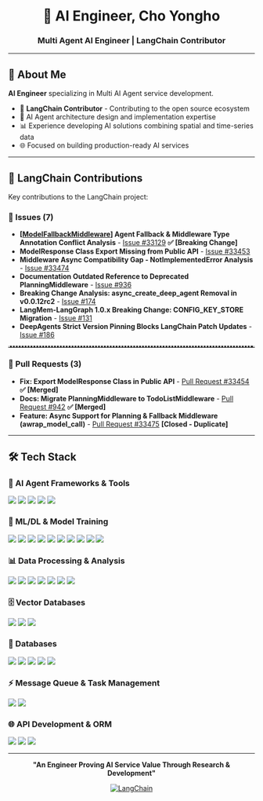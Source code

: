 <div align="center">

# 👋 AI Engineer, Cho Yongho

### Multi Agent AI Engineer | LangChain Contributor

</div>

---

## 🚀 About Me

**AI Engineer** specializing in Multi AI Agent service development.

- 🤖 **LangChain Contributor** - Contributing to the open source ecosystem
- 🔧 AI Agent architecture design and implementation expertise
- 📊 Experience developing AI solutions combining spatial and time-series data
- 🌐 Focused on building production-ready AI services

---

## 🎯 LangChain Contributions

Key contributions to the LangChain project:

### 🐛 Issues (7)

- **[[ModelFallbackMiddleware](https://docs.langchain.com/oss/python/langchain/middleware#model-fallback)] Agent Fallback & Middleware Type Annotation Conflict Analysis** - [Issue #33129](https://github.com/langchain-ai/langchain/issues/33129) **✅ [Breaking Change]**
- **ModelResponse Class Export Missing from Public API** - [Issue #33453](https://github.com/langchain-ai/langchain/issues/33453)
- **Middleware Async Compatibility Gap - NotImplementedError Analysis** - [Issue #33474](https://github.com/langchain-ai/langchain/issues/33474)
- **Documentation Outdated Reference to Deprecated PlanningMiddleware** - [Issue #936](https://github.com/langchain-ai/docs/issues/936)
- **Breaking Change Analysis: async_create_deep_agent Removal in v0.0.12rc2** - [Issue #174](https://github.com/langchain-ai/deepagents/issues/174)
- **LangMem-LangGraph 1.0.x Breaking Change: CONFIG_KEY_STORE Migration** - [Issue #131](https://github.com/langchain-ai/langmem/issues/131)
- **DeepAgents Strict Version Pinning Blocks LangChain Patch Updates** - [Issue #186](https://github.com/langchain-ai/deepagents/issues/186)

<hr style="border-top: 3px dotted #ccc;">

### 🔨 Pull Requests (3)

- **Fix: Export ModelResponse Class in Public API** - [Pull Request #33454](https://github.com/langchain-ai/langchain/pull/33454) **✅ [Merged]**
- **Docs: Migrate PlanningMiddleware to TodoListMiddleware** - [Pull Request #942](https://github.com/langchain-ai/docs/pull/942) **✅ [Merged]**
- **Feature: Async Support for Planning & Fallback Middleware (awrap_model_call)** - [Pull Request #33475](https://github.com/langchain-ai/langchain/pull/33475) **[Closed - Duplicate]**
---

## 🛠️ Tech Stack

### 🤖 AI Agent Frameworks & Tools
<div align="left">
    <img src="https://img.shields.io/badge/LangChain-1C3C3C?style=flat-square&logo=chainlink&logoColor=white"/>
    <img src="https://img.shields.io/badge/LangGraph-FF6B6B?style=flat-square&logo=graphql&logoColor=white"/>
    <img src="https://img.shields.io/badge/DeepAgents-4A90E2?style=flat-square"/>
    <img src="https://img.shields.io/badge/LangChain_MCP_Adapters-2C3E50?style=flat-square"/>
    <img src="https://img.shields.io/badge/FastMCP-00D9FF?style=flat-square"/>
</div>

### 🧠 ML/DL & Model Training
<div align="left">
    <img src="https://img.shields.io/badge/HuggingFace-FFD21E?style=flat-square&logo=huggingface&logoColor=black"/>
    <img src="https://img.shields.io/badge/Transformers-FF9D00?style=flat-square&logo=huggingface&logoColor=white"/>
    <img src="https://img.shields.io/badge/Sentence_Transformers-00B8D4?style=flat-square&logo=huggingface&logoColor=white"/>
    <img src="https://img.shields.io/badge/PEFT-9B59B6?style=flat-square&logo=huggingface&logoColor=white"/>
    <img src="https://img.shields.io/badge/vLLM-5C4EE5?style=flat-square&logo=v&logoColor=white"/>
    <img src="https://img.shields.io/badge/PyTorch-EE4C2C?style=flat-square&logo=pytorch&logoColor=white"/>
    <img src="https://img.shields.io/badge/TensorFlow-FF6F00?style=flat-square&logo=tensorflow&logoColor=white"/>
    <img src="https://img.shields.io/badge/scikit--learn-F7931E?style=flat-square&logo=scikitlearn&logoColor=white"/>
    <img src="https://img.shields.io/badge/Unsloth-FF6B35?style=flat-square&logo=lightning&logoColor=white"/>
    <img src="https://img.shields.io/badge/Ray-028CF0?style=flat-square&logo=ray&logoColor=white"/>
</div>

### 📊 Data Processing & Analysis
<div align="left">
    <img src="https://img.shields.io/badge/GeoPandas-9370DB?style=flat-square&logo=python&logoColor=white"/>
    <img src="https://img.shields.io/badge/Pandas-150458?style=flat-square&logo=pandas&logoColor=white"/>
    <img src="https://img.shields.io/badge/NumPy-013243?style=flat-square&logo=numpy&logoColor=white"/>
    <img src="https://img.shields.io/badge/Matplotlib-11557c?style=flat-square&logo=python&logoColor=white"/>
    <img src="https://img.shields.io/badge/Seaborn-7DB0BC?style=flat-square&logo=python&logoColor=white"/>
    <img src="https://img.shields.io/badge/Spatial Analysis-9370DB?style=flat-square"/>
    <img src="https://img.shields.io/badge/Time Series Analysis-DF7401?style=flat-square"/>
</div>

### 🗄️ Vector Databases
<div align="left">
    <img src="https://img.shields.io/badge/PGVector-4169E1?style=flat-square&logo=postgresql&logoColor=white"/>
    <img src="https://img.shields.io/badge/Milvus-00A1EA?style=flat-square&logo=milvus&logoColor=white"/>
    <img src="https://img.shields.io/badge/FAISS-0467DF?style=flat-square&logo=meta&logoColor=white"/>
</div>

### 💾 Databases
<div align="left">
    <img src="https://img.shields.io/badge/PostgreSQL-4169E1?style=flat-square&logo=postgresql&logoColor=white"/>
    <img src="https://img.shields.io/badge/MariaDB-003545?style=flat-square&logo=mariadb&logoColor=white"/>
    <img src="https://img.shields.io/badge/MySQL-4479A1?style=flat-square&logo=mysql&logoColor=white"/>
    <img src="https://img.shields.io/badge/MongoDB-47A248?style=flat-square&logo=mongodb&logoColor=white"/>
    <img src="https://img.shields.io/badge/Redis-DC382D?style=flat-square&logo=redis&logoColor=white"/>
</div>

### ⚡ Message Queue & Task Management
<div align="left">
    <img src="https://img.shields.io/badge/Celery-37814A?style=flat-square&logo=celery&logoColor=white"/>
    <img src="https://img.shields.io/badge/RabbitMQ-FF6600?style=flat-square&logo=rabbitmq&logoColor=white"/>
</div>

### 🌐 API Development & ORM
<div align="left">
    <img src="https://img.shields.io/badge/FastAPI-009688?style=flat-square&logo=fastapi&logoColor=white"/>
    <img src="https://img.shields.io/badge/SQLAlchemy-D71F00?style=flat-square&logo=sqlalchemy&logoColor=white"/>
    <img src="https://img.shields.io/badge/Alembic-6BA81E?style=flat-square"/>
</div>

---

<div align="center">

**"An Engineer Proving AI Service Value Through Research & Development"**

[![LangChain](https://img.shields.io/badge/LangChain-Contributor-1C3C3C?style=for-the-badge)](https://github.com/langchain-ai/langchain)

</div>
